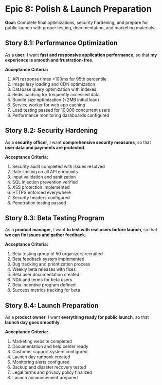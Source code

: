 # Epic 8: Polish & Launch Preparation

**Goal:** Complete final optimizations, security hardening, and prepare for public launch with proper testing, documentation, and marketing materials.

## Story 8.1: Performance Optimization

As a **user**,
I want **fast and responsive application performance**,
so that **my experience is smooth and frustration-free**.

**Acceptance Criteria:**

1. API response times <100ms for 95th percentile
2. Image lazy loading and CDN optimization
3. Database query optimization with indexes
4. Redis caching for frequently accessed data
5. Bundle size optimization (<2MB initial load)
6. Service worker for web app caching
7. Load testing passed for 10,000 concurrent users
8. Performance monitoring dashboards configured

## Story 8.2: Security Hardening

As a **security officer**,
I want **comprehensive security measures**,
so that **user data and payments are protected**.

**Acceptance Criteria:**

1. Security audit completed with issues resolved
2. Rate limiting on all API endpoints
3. Input validation and sanitization
4. SQL injection prevention verified
5. XSS protection implemented
6. HTTPS enforced everywhere
7. Security headers configured
8. Penetration testing passed

## Story 8.3: Beta Testing Program

As a **product manager**,
I want **to test with real users before launch**,
so that **we can fix issues and gather feedback**.

**Acceptance Criteria:**

1. Beta testing group of 50 organizers recruited
2. Beta feedback system implemented
3. Bug tracking and prioritization process
4. Weekly beta releases with fixes
5. Beta user documentation created
6. NDA and terms for beta users
7. Beta incentive program defined
8. Success metrics tracking for beta

## Story 8.4: Launch Preparation

As a **product owner**,
I want **everything ready for public launch**,
so that **launch day goes smoothly**.

**Acceptance Criteria:**

1. Marketing website completed
2. Documentation and help center ready
3. Customer support system configured
4. Launch day runbook created
5. Monitoring alerts configured
6. Backup and disaster recovery tested
7. Legal terms and privacy policy finalized
8. Launch announcement prepared
